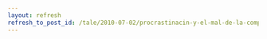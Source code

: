```yaml
---
layout: refresh
refresh_to_post_id: /tale/2010-07-02/procrastinacin-y-el-mal-de-la-computadora
---
```

